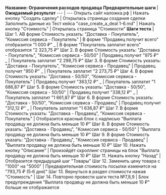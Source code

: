 **Название: Ограничения расходов продавца**
**Предварительные шаги** | **Ожидаемый результат** 
--- | ---
 Открыть сайт наложка.рф | 
 Нажать кнопку "Создать сделку" | Открылась страницы создания сделки
Заполнить данные из Тест кейса "case_create_a_deal 1-6.md" |
Нажать кнопку "Стоимость" | Открылась страница "Стоимости"
**Шаги теста** | 
Шаг 1. AВ форме Стоимость указать: "Доставка - Покупатель", "Комиссия сервиса - Покупатель" | В форме "Продавец получит всего" отобразится "1 000 ₽"
_ | В форме "Покупатель заплатит всего" отобразится "2 323,75 ₽"
Шаг 2. В форме Стоимость указать: "Доставка - Покупатель", "Комиссия сервиса - 50/50" | Продавец получит "975 ₽"
_ | Покупатель заплатит "2 298,75 ₽"
Шаг 3. В форме Стоимость указать: "Доставка - Покупатель", "Комиссия сервиса - Продавец" | Продавец получит "950 ₽"
_ | Покупатель заплатит "2 273,75 ₽"
Шаг 4. В форме Стоимость указать: "Доставка - 50/50", "Комиссия сервиса - Покупатель" | Продавец получит "363,12 ₽"
_ | Покупатель заплатит "1 686,87 ₽"
Шаг 5. В форме Стоимость указать: "Доставка - 50/50", "Комиссия сервиса - 50/50" | Продавец получит "338,12 ₽"
_ | Покупатель заплатит "1 661,87 ₽"
Шаг 6. В форме Стоимость указать: "Доставка - 50/50", "Комиссия сервиса - Продавец" | Продавец получит "312,12 ₽"
_ | Покупатель заплатит "1 636,87 ₽"
Шаг 7. В форме Стоимость указать: "Доставка - Продавец", "Комиссия сервиса - Покупатель" | Отобразится красный блок с надписью "Выплата продавцу не должна быть меньше 10 ₽"
Шаг 8. В форме Стоимость указать: "Доставка - Продавец", "Комиссия сервиса - 50/50" | "Выплата продавцу не должна быть меньше 10 ₽"
Шаг 9. В форме Стоимость указать: "Доставка - Продавец", "Комиссия сервиса - Продавец" |  "Выплата продавцу не должна быть меньше 10 ₽"
Шаг 10. Нажать кнопку "Описание" | Произойдёт скроллинг страницы на блок "Выплата продавцу не должна быть меньше 10 ₽"
Шаг 11. Нажать кнопку "Назад" | Отобразится предыдущий шаг "Товары"
Шаг 12. Заменить цену товара с "1000" на "5000" | Предварительная стоимость посылки изменится на "793,75 ₽  (5‑6 дня)"
Шаг 13. Вернуться в раздел стоимости нажав "Стоимость" | 
Шаг 14. Повторно провести шаги теста №7,8,9 | Блок предупреждения "Выплата продавцу не должна быть меньше 10 ₽" больше не отображается